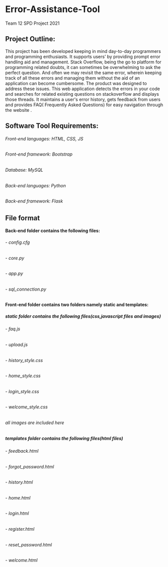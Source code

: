 # Error-Assistance-Tool
Team 12 SPD Project 2021

## Project Outline:    
This project has been developed keeping in mind day-to-day programmers and programming enthusiasts. It supports users’ by providing prompt error handling aid and management.
Stack Overflow, being the go to platform for programming related doubts, it can sometimes be overwhelming to ask the perfect question. And often we may revisit the same error, wherein keeping track of all these errors and managing them without the aid of an application can become cumbersome. The product was designed to address these issues.
This web application detects the errors in your code and searches for related existing questions on stackoverflow and displays those threads. It maintains a user's error history, gets feedback from users and provides FAQ( Frequently Asked Questions) for easy navigation through the website . 

## Software Tool Requirements:    
###### Front-end languages: HTML, CSS, JS  
###### Front-end framework: Bootstrap  

###### Database: MySQL  

###### Back-end languages: Python  
###### Back-end framework: Flask

## File format
#### Back-end folder contains the following files:
######         - config.cfg
######         - core.py
######         - app.py
######         - sql_connection.py
#### Front-end folder contains two folders namely static and templates:
##### static folder contains the following files(css,javascript files and images)
######         - faq.js
######         - upload.js
######         - history_style.css
######         - home_style.css
######         - login_style.css
######         - welcome_style.css
######        all images are included here
##### templates folder contains the following files(html files)
######         - feedback.html
######         - forgot_password.html
######         - history.html
######         - home.html
######         - login.html
######         - register.html
######         - reset_password.html
######         - welcome.html
            
